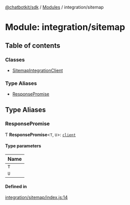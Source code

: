 [@chatbotkit/sdk](../README.md) / [Modules](../modules.md) / integration/sitemap

# Module: integration/sitemap

## Table of contents

### Classes

- [SitemapIntegrationClient](../classes/integration_sitemap.SitemapIntegrationClient.md)

### Type Aliases

- [ResponsePromise](integration_sitemap.md#responsepromise)

## Type Aliases

### ResponsePromise

Ƭ **ResponsePromise**\<`T`, `U`\>: [`client`](client.md)

#### Type parameters

| Name |
| :------ |
| `T` |
| `U` |

#### Defined in

[integration/sitemap/index.js:14](https://github.com/chatbotkit/node-sdk/blob/main/packages/sdk/src/integration/sitemap/index.js#L14)
